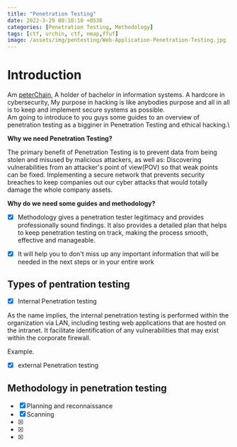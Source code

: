 ```yaml
---
title: "Penetration Testing"
date: 2022-3-29 00:10:10 +0530
categories: [Penetration Testing, Methodology]
tags: [ctf, urchin, ctf, nmap,ffuf]
image: /assets/img/pentesting/Web-Application-Penetration-Testing.jpg
---
```


# Introduction 
Am [peterChain](https://twitter.com/peterChain7), A holder of  bachelor in information systems. A hardcore in cybersecurity, My purpose in hacking is like anybodies purpose and all in all is to keep and implement secure systems as possible.\
Am going to introduce to you guys some guides to an overview of penetration testing as a bigginer in Penetration Testing and ethical hacking.\

**Why we need Penetration Testing?**

The primary benefit of Penetration Testing is to prevent data from being stolen and misused by malicious attackers, as well as: Discovering vulnerabilities from an attacker's point of view(POV) so that weak points can be fixed. Implementing a secure network that prevents security breaches to keep companies out our cyber attacks that would totally damage the whole company assets.

**Why do we need some guides and methodology?**

- [x] Methodology gives a penetration tester legitimacy and provides professionally sound findings. It also provides a detailed plan that helps to keep penetration testing on track, making the process smooth, effective and manageable.

- [x] It will help you to don't miss up any important information that will be needed in the next steps or in your entire work

## Types of pentration testing 

- [x] Internal Penetration testing

As the name implies, the internal penetration testing is performed within the organization via LAN, including testing web applications that are hosted on the intranet. It facilitate identification of any vulnerabilities that may exist within the corporate firewall.

  Example.


- [x] external Penetration testing


## Methodology in penetration testing 

- [x] Planning and reconnaissance
- [x] Scanning 
- [x] 
- [x] 
- [x] 